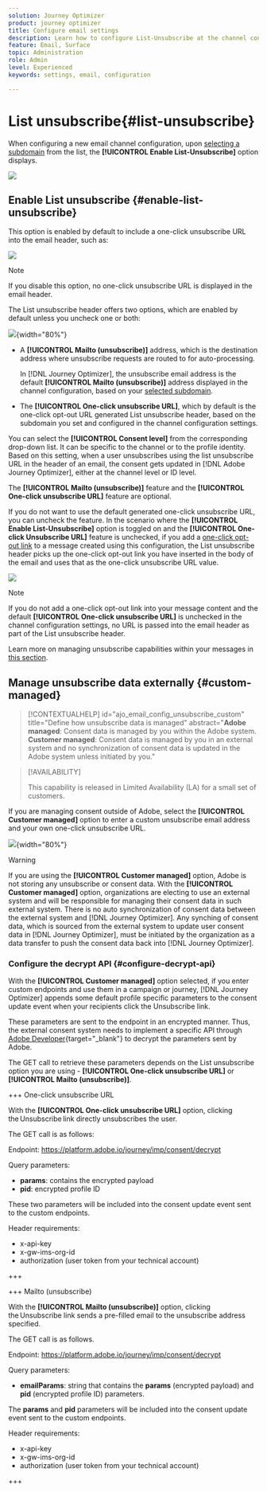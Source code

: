```yaml
---
solution: Journey Optimizer
product: journey optimizer
title: Configure email settings
description: Learn how to configure List-Unsubscribe at the channel configuration level
feature: Email, Surface
topic: Administration
role: Admin
level: Experienced
keywords: settings, email, configuration

---
```

# List unsubscribe{#list-unsubscribe}

<!--Do not modify - Legal Review Done -->

When configuring a new email channel configuration, upon [selecting a subdomain](email-settings.md#subdomains-and-ip-pools) from the list, the **[!UICONTROL Enable List-Unsubscribe]** option displays.

![](assets/preset-list-unsubscribe.png)

## Enable List unsubscribe {#enable-list-unsubscribe}

This option is enabled by default to include a one-click unsubscribe URL into the email header, such as:

![](assets/preset-list-unsubscribe-header.png)

>[!NOTE]
>
>If you disable this option, no one-click unsubscribe URL is displayed in the email header.

The List unsubscribe header offers two options, which are enabled by default unless you uncheck one or both:

![](assets/surface-list-unsubscribe.png){width="80%"}

* A **[!UICONTROL Mailto (unsubscribe)]** address, which is the destination address where unsubscribe requests are routed to for auto-processing.

    In [!DNL Journey Optimizer], the unsubscribe email address is the default **[!UICONTROL Mailto (unsubscribe)]** address displayed in the channel configuration, based on your [selected subdomain](#subdomains-and-ip-pools). <!--With this method, clicking the Unsubscribe link sends a pre-filled email to the unsubscribe address specified in the email header.-->

* The **[!UICONTROL One-click unsubscribe URL]**, which by default is the one-click opt-out URL generated List unsubscribe header, based on the subdomain you set and configured in the channel configuration settings. <!--With this method, clicking the Unsubscribe link directly unsubscribes the user, requiring only a single action to unsubscribe.-->

You can select the **[!UICONTROL Consent level]** from the corresponding drop-down list. It can be specific to the channel or to the profile identity. Based on this setting, when a user unsubscribes using the list unsubscribe URL in the header of an email, the consent gets updated in [!DNL Adobe Journey Optimizer], either at the channel level or ID level.

The **[!UICONTROL Mailto (unsubscribe)]** feature and the **[!UICONTROL One-click unsubscribe URL]** feature are optional.

If you do not want to use the default generated one-click unsubscribe URL, you can uncheck the feature. In the scenario where the **[!UICONTROL Enable List-Unsubscribe]** option is toggled on and the **[!UICONTROL One-click Unsubscribe URL]** feature is unchecked, if you add a [one-click opt-out link](../email/email-opt-out.md#one-click-opt-out) to a message created using this configuration, the List unsubscribe header picks up the one-click opt-out link you have inserted in the body of the email and uses that as the one-click unsubscribe URL value.
 
![](assets/preset-list-unsubscribe-opt-out-url.png)

>[!NOTE]
>
>If you do not add a one-click opt-out link into your message content and the default **[!UICONTROL One-click unsubscribe URL]** is unchecked in the channel configuration settings, no URL is passed into the email header as part of the List unsubscribe header.

Learn more on managing unsubscribe capabilities within your messages in [this section](../email/email-opt-out.md#unsubscribe-header).

## Manage unsubscribe data externally {#custom-managed}

>[!CONTEXTUALHELP]
>id="ajo_email_config_unsubscribe_custom"
>title="Define how unsubscribe data is managed"
>abstract="**Adobe managed**: Consent data is managed by you within the Adobe system.<br>**Customer managed**: Consent data is managed by you in an external system and no synchronization of consent data is updated in the Adobe system unless initiated by you."

>[!AVAILABILITY]
>
>This capability is released in Limited Availability (LA) for a small set of customers.

If you are managing consent outside of Adobe, select the **[!UICONTROL Customer managed]** option to enter a custom unsubscribe email address and your own one-click unsubscribe URL.

![](assets/surface-list-unsubscribe-custom.png){width="80%"}

>[!WARNING]
>
>If you are using the **[!UICONTROL Customer managed]** option, Adobe is not storing any unsubscribe or consent data. With the **[!UICONTROL Customer managed]** option, organizations are electing to use an external system and will be responsible for managing their consent data in such external system. There is no auto synchronization of consent data between the external system and  [!DNL Journey Optimizer]. Any synching of consent data, which is sourced from the external system to update user consent data in [!DNL Journey Optimizer], must be initiated by the organization as a data transfer to push the consent data back into [!DNL Journey Optimizer].

### Configure the decrypt API {#configure-decrypt-api}

With the **[!UICONTROL Customer managed]** option selected, if you enter custom endpoints and use them in a campaign or journey, [!DNL Journey Optimizer] appends some default profile specific parameters to the consent update event <!--sent to the custom endpoint -->when your recipients click the Unsubscribe link.

These parameters are sent to the endpoint in an encrypted manner. Thus, the external consent system needs to implement a specific API through [Adobe Developer](https://developer.adobe.com){target="_blank"} to decrypt the parameters sent by Adobe.

The GET call to retrieve these parameters depends on the List unsubscribe option you are using - **[!UICONTROL One-click unsubscribe URL]** or **[!UICONTROL Mailto (unsubscribe)]**.

<!--To configure the API to send back the information to [!DNL Adobe Journey Optimizer] when a recipient has unsubscribed using the List unsubscribe option with custom endpoints, follow the steps below.-->

+++ One-click unsubscribe URL

With the **[!UICONTROL One-click unsubscribe URL]** option, clicking the Unsubscribe link directly unsubscribes the user.

The GET call is as follows:

Endpoint: https://platform.adobe.io/journey/imp/consent/decrypt

Query parameters:

* **params**: contains the encrypted payload
* **pid**: encrypted profile ID

These two parameters will be included into the consent update event sent to the custom endpoints.

Header requirements:

* x-api-key
* x-gw-ims-org-id
* authorization (user token from your technical account)

+++

+++ Mailto (unsubscribe)

With the **[!UICONTROL Mailto (unsubscribe)]** option, clicking the Unsubscribe link sends a pre-filled email to the unsubscribe address specified.

The GET call is as follows.

Endpoint: https://platform.adobe.io/journey/imp/consent/decrypt

Query parameters:

* **emailParams**: string that contains the **params** (encrypted payload) and **pid** (encrypted profile ID) parameters.

The **params** and **pid** parameters will be included into the consent update event sent to the custom endpoints.

Header requirements:

* x-api-key
* x-gw-ims-org-id
* authorization (user token from your technical account)

+++
